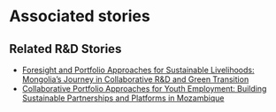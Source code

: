 # Associated stories

<!-- !!DO NOT REMOVE!! start autogenerated hyperlinks -->
## Related R&D Stories
- [Foresight and Portfolio Approaches for Sustainable Livelihoods: Mongolia’s Journey in Collaborative R&D and Green Transition](../stories/?doc=Explorers_MNG)
- [Collaborative Portfolio Approaches for Youth Employment: Building Sustainable Partnerships and Platforms in Mozambique](../stories/?doc=Explorers_MOZ)
<!-- !!DO NOT REMOVE!! end autogenerated hyperlinks -->